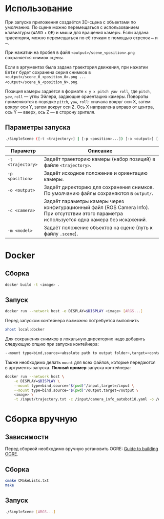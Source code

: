 # Использование

При запуске приложения создаётся 3D-сцена с объектами по умолчанию.
По сцене можно перемещаться с использованием клавиатуры (<kbd>WASD</kbd> + <kbd>QE</kbd>) и мыши для вращения камеры. Если задана траектория, можно перемещаться по её точкам с помощью стрелок <kbd>&larr;</kbd> и <kbd>&rarr;</kbd>. 

При нажатии на пробел в файл `<output>/scene_<position>.png` сохраняется снимок сцены. 

Если в аргументах была задана траектория движения, при нажатии <kbd>Enter</kbd> будет сохранена серия снимков в `<output>/scene_0_<position_0>.png ... <output>/scene_N_<position_N>.png`.

Позиция камеры задаётся в формате `x y x pitch yaw roll`, где `pitch`, `yaw`, `roll` — углы Эйлера, задающие ориентацию камеры. Повороты применяются в порядке `pitch`, `yaw`, `roll`: сначала вокруг оси X, затем вокруг оси Y, затем вокруг оси Z. Ось X направлена вправо от центра, ось Y — вверх, ось Z — в сторону зрителя.

## Параметры запуска

```bash
./SimpleScene ([-t <trajectory>] | [-p <position>...]) [-o <output>] [-c <camera>] [-m <model>]
```

Параметр | Описание 
--- | --- 
`-t <trajectory>` | Задаёт траекторию камеры (набор позиций) в файле `<trajectory>`.
`-p <position>` | Задаёт исходное положение и ориентацию камеры.
`-o <output>` | Задаёт директорию для сохранения снимков. По умолчанию файлы сохраняются в `output/`.
`-c <camera>` | Задаёт параметры камеры через конфигурационный файл (ROS Camera Info). При отсутствии этого параметра используется одна камера без искажений.
`-m <model>` | Задаёт положение объектов на сцене (путь к файлу `.scene`).

# Docker

## Сборка 

```bash
docker build -t <image> .
```

## Запуск

```bash
docker run --network host -e DISPLAY=$DISPLAY <image> [ARGS...]
```

Перед запуском контейнера возможно потребуется выполнить 
```bash
xhost local:docker
```

Для сохранения снимков в локальную директорию надо добавить следующую опцию при запуске контейнера:

```bash
--mount type=bind,source=<absolute path to output folder>,target=<container output folder>
```

Также необходимо делать `mount` для всех файлов, которые передаются в аргументы запуска. **Полный пример** запуска контейнера:

```bash
docker run --network host \
    -e DISPLAY=$DISPLAY \
    --mount type=bind,source="$(pwd)"/input,target=/input \
    --mount type=bind,source="$(pwd)"/output,target=/output \
    <image> \
    -t /input/trajectory.txt -c /input/camera_info_autobot10.yaml -o /output
```

# Сборка вручную

## Зависимости

Перед сборкой необходимо вручную установить OGRE: [Guide to building OGRE](https://ogrecave.github.io/ogre/api/1.12/building-ogre.html).

## Сборка 

```bash
cmake CMakeLists.txt
make
```

## Запуск

```bash
./SimpleScene [ARGS...]
```
